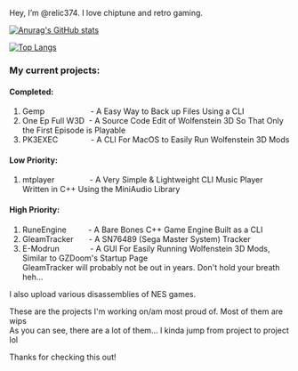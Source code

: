 Hey, I’m @relic374. I love chiptune and retro gaming. 

[![Anurag's GitHub stats](https://github-readme-stats.vercel.app/api?username=relic374&theme=cobalt)](https://github.com/anuraghazra/github-readme-stats)

[![Top Langs](https://github-readme-stats.vercel.app/api/top-langs/?username=relic374&hide=javascript,html&layout=compact&theme=synthwave)](https://github.com/anuraghazra/github-readme-stats)

### My current projects:<br>
#### Completed:<br>
1.  Gemp                     - A Easy Way to Back up Files Using a CLI
2.  One Ep Full W3D  - A Source Code Edit of Wolfenstein 3D So That Only the First Episode is Playable
3.  PK3EXEC               - A CLI For MacOS to Easily Run Wolfenstein 3D Mods
#### Low Priority:<br>
1.  mtplayer                - A Very Simple & Lightweight CLI Music Player Written in C++ Using the MiniAudio Library
#### High Priority:<br>
1.  RuneEngine          - A Bare Bones C++ Game Engine Built as a CLI
2.  GleamTracker       - A SN76489 (Sega Master System) Tracker 
3. E-Modrun              - A GUI For Easily Running Wolfenstein 3D Mods, Similar to GZDoom's Startup Page<br>
GleamTracker will probably not be out in years. Don't hold your breath heh...

I also upload various disassemblies of NES games.<br>

These are the projects I'm working on/am most proud of. Most of them are wips<br>
As you can see, there are a lot of them... I kinda jump from project to project lol<br>

Thanks for checking this out!
